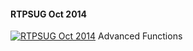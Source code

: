 ﻿#### RTPSUG Oct 2014

[![RTPSUG Oct 2014](https://i1.ytimg.com/vi/HDS7a29dC3c/hqdefault.jpg "RTPSUG Oct 2014")](https://www.youtube.com/watch?v=HDS7a29dC3c)
Advanced Functions


